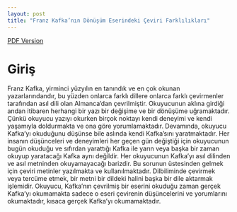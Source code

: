 ```yaml
---
layout: post
title: "Franz Kafka’nın Dönüşüm Eserindeki Çeviri Farklılıkları"
---
```


[PDF Version](/publications/donusum-ceviri.pdf)

# Giriş

Franz Kafka, yirminci yüzyılın en tanındık ve en çok okunan yazarlarındandır, bu yüzden onlarca farklı dillere onlarca farklı çevirmenler tarafından asıl dili olan Almanca’dan çevrilmiştir. Okuyucunun aklına girdiği andan itibaren herhangi bir yazı bir değişime ve bir dönüşüme uğramaktadır. Çünkü okuyucu yazıyı okurken birçok noktayı kendi deneyimi ve kendi yaşamıyla doldurmakta ve ona göre yorumlamaktadır. Devamında, okuyucu Kafka’yı okuduğunu düşünse bile aslında kendi Kafka’sını yaratmaktadır. Her insanın düşünceleri ve deneyimleri her geçen gün değiştiği için okuyucunun bugün okuduğu ve sıfırdan yarattığı Kafka ile yarın veya başka bir zaman okuyup yaratacağı Kafka aynı değildir. Her okuyucunun Kafka’yı asıl dilinden ve asıl metninden okuyamayacağı barizdir. Bu sorunun üstesinden gelmek için çeviri metinler yazılmakta ve kullanılmaktadır. Dilbiliminde çevirmek veya tercüme etmek, bir metni bir dildeki halini başka bir dile aktarmak işlemidir. Okuyucu, Kafka’nın çevrilmiş bir eserini okuduğu zaman gerçek Kafka’yı okumamakta sadece o eseri çevirenin düşüncelerini ve yorumlarını okumaktadır, kısaca gerçek Kafka’yı okumamaktadır.